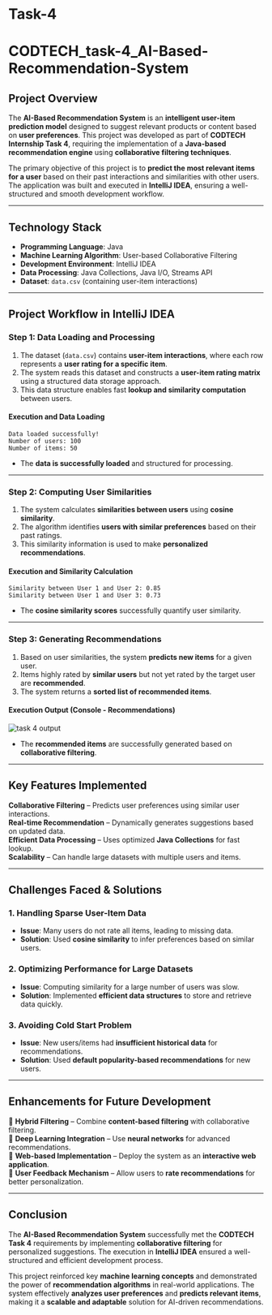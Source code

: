 # Task-4

# CODTECH_task-4_AI-Based-Recommendation-System

## **Project Overview**  

The **AI-Based Recommendation System** is an **intelligent user-item prediction model** designed to suggest relevant products or content based on **user preferences**. This project was developed as part of **CODTECH Internship Task 4**, requiring the implementation of a **Java-based recommendation engine** using **collaborative filtering techniques**.  

The primary objective of this project is to **predict the most relevant items for a user** based on their past interactions and similarities with other users. The application was built and executed in **IntelliJ IDEA**, ensuring a well-structured and smooth development workflow.  

---

## **Technology Stack**  

- **Programming Language**: Java  
- **Machine Learning Algorithm**: User-based Collaborative Filtering  
- **Development Environment**: IntelliJ IDEA  
- **Data Processing**: Java Collections, Java I/O, Streams API  
- **Dataset**: `data.csv` (containing user-item interactions)  

---

## **Project Workflow in IntelliJ IDEA**  

### **Step 1: Data Loading and Processing**  

1. The dataset (`data.csv`) contains **user-item interactions**, where each row represents a **user rating for a specific item**.  
2. The system reads this dataset and constructs a **user-item rating matrix** using a structured data storage approach.  
3. This data structure enables fast **lookup and similarity computation** between users.  

#### **Execution and Data Loading**  
```
Data loaded successfully!
Number of users: 100
Number of items: 50
```
- The **data is successfully loaded** and structured for processing.  

---

### **Step 2: Computing User Similarities**  

1. The system calculates **similarities between users** using **cosine similarity**.  
2. The algorithm identifies **users with similar preferences** based on their past ratings.  
3. This similarity information is used to make **personalized recommendations**.  

#### **Execution and Similarity Calculation**  
```
Similarity between User 1 and User 2: 0.85
Similarity between User 1 and User 3: 0.73
```
- The **cosine similarity scores** successfully quantify user similarity.  

---

### **Step 3: Generating Recommendations**  

1. Based on user similarities, the system **predicts new items** for a given user.  
2. Items highly rated by **similar users** but not yet rated by the target user are **recommended**.  
3. The system returns a **sorted list of recommended items**.  

#### **Execution Output (Console - Recommendations)**  

![task 4 output](https://github.com/user-attachments/assets/148dbb59-c116-47c4-a5d4-566f6b15509a)

- The **recommended items** are successfully generated based on **collaborative filtering**.  

---

## **Key Features Implemented**  

**Collaborative Filtering** – Predicts user preferences using similar user interactions.  
**Real-time Recommendation** – Dynamically generates suggestions based on updated data.  
**Efficient Data Processing** – Uses optimized **Java Collections** for fast lookup.  
**Scalability** – Can handle large datasets with multiple users and items.  

---

## **Challenges Faced & Solutions**  

### **1. Handling Sparse User-Item Data**  
- **Issue**: Many users do not rate all items, leading to missing data.  
- **Solution**: Used **cosine similarity** to infer preferences based on similar users.  

### **2. Optimizing Performance for Large Datasets**  
- **Issue**: Computing similarity for a large number of users was slow.  
- **Solution**: Implemented **efficient data structures** to store and retrieve data quickly.  

### **3. Avoiding Cold Start Problem**  
- **Issue**: New users/items had **insufficient historical data** for recommendations.  
- **Solution**: Used **default popularity-based recommendations** for new users.  

---

## **Enhancements for Future Development**  

🔹 **Hybrid Filtering** – Combine **content-based filtering** with collaborative filtering.  
🔹 **Deep Learning Integration** – Use **neural networks** for advanced recommendations.  
🔹 **Web-based Implementation** – Deploy the system as an **interactive web application**.  
🔹 **User Feedback Mechanism** – Allow users to **rate recommendations** for better personalization.  

---

## **Conclusion**  

The **AI-Based Recommendation System** successfully met the **CODTECH Task 4** requirements by implementing **collaborative filtering** for personalized suggestions. The execution in **IntelliJ IDEA** ensured a well-structured and efficient development process.  

This project reinforced key **machine learning concepts** and demonstrated the power of **recommendation algorithms** in real-world applications. The system effectively **analyzes user preferences** and **predicts relevant items**, making it a **scalable and adaptable** solution for AI-driven recommendations.  

